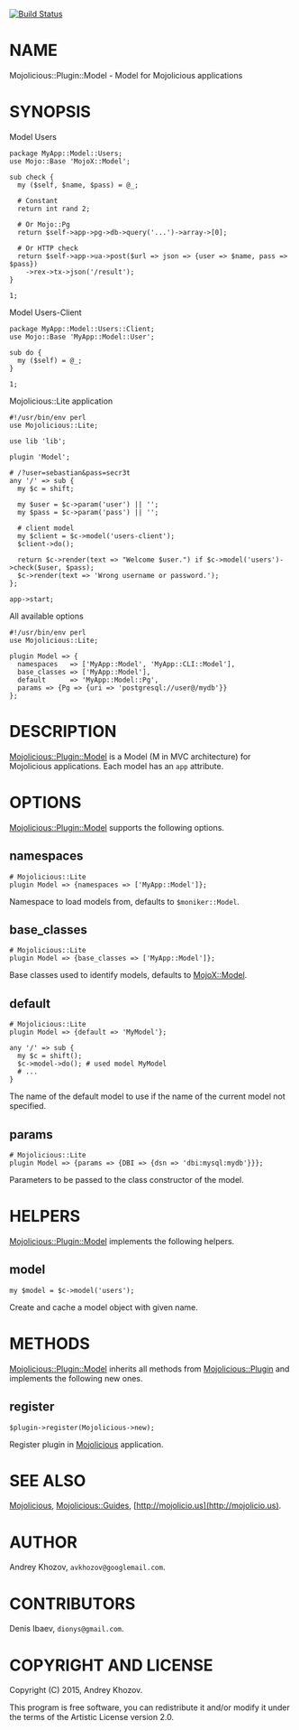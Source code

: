 [![Build Status](https://travis-ci.org/avkhozov/Mojolicious-Plugin-Model.svg?branch=master)](https://travis-ci.org/avkhozov/Mojolicious-Plugin-Model)
# NAME

Mojolicious::Plugin::Model - Model for Mojolicious applications

# SYNOPSIS

Model Users

    package MyApp::Model::Users;
    use Mojo::Base 'MojoX::Model';

    sub check {
      my ($self, $name, $pass) = @_;

      # Constant
      return int rand 2;

      # Or Mojo::Pg
      return $self->app->pg->db->query('...')->array->[0];

      # Or HTTP check
      return $self->app->ua->post($url => json => {user => $name, pass => $pass})
        ->rex->tx->json('/result');
    }

    1;

Model Users-Client

    package MyApp::Model::Users::Client;
    use Mojo::Base 'MyApp::Model::User';

    sub do {
      my ($self) = @_;
    }

    1;

Mojolicious::Lite application

    #!/usr/bin/env perl
    use Mojolicious::Lite;

    use lib 'lib';

    plugin 'Model';

    # /?user=sebastian&pass=secr3t
    any '/' => sub {
      my $c = shift;

      my $user = $c->param('user') || '';
      my $pass = $c->param('pass') || '';

      # client model
      my $client = $c->model('users-client');
      $client->do();

      return $c->render(text => "Welcome $user.") if $c->model('users')->check($user, $pass);
      $c->render(text => 'Wrong username or password.');
    };

    app->start;

All available options

    #!/usr/bin/env perl
    use Mojolicious::Lite;

    plugin Model => {
      namespaces   => ['MyApp::Model', 'MyApp::CLI::Model'],
      base_classes => ['MyApp::Model'],
      default      => 'MyApp::Model::Pg',
      params => {Pg => {uri => 'postgresql://user@/mydb'}}
    };

# DESCRIPTION

[Mojolicious::Plugin::Model](https://metacpan.org/pod/Mojolicious::Plugin::Model) is a Model (M in MVC architecture) for Mojolicious applications. Each
model has an `app` attribute.

# OPTIONS

[Mojolicious::Plugin::Model](https://metacpan.org/pod/Mojolicious::Plugin::Model) supports the following options.

## namespaces

    # Mojolicious::Lite
    plugin Model => {namespaces => ['MyApp::Model']};

Namespace to load models from, defaults to `$moniker::Model`.

## base\_classes

    # Mojolicious::Lite
    plugin Model => {base_classes => ['MyApp::Model']};

Base classes used to identify models, defaults to [MojoX::Model](https://metacpan.org/pod/MojoX::Model).

## default

    # Mojolicious::Lite
    plugin Model => {default => 'MyModel'};

    any '/' => sub {
      my $c = shift();
      $c->model->do(); # used model MyModel
      # ...
    }

The name of the default model to use if the name of the current model not
specified.

## params

    # Mojolicious::Lite
    plugin Model => {params => {DBI => {dsn => 'dbi:mysql:mydb'}}};

Parameters to be passed to the class constructor of the model.

# HELPERS

[Mojolicious::Plugin::Model](https://metacpan.org/pod/Mojolicious::Plugin::Model) implements the following helpers.

## model

    my $model = $c->model('users');

Create and cache a model object with given name.

# METHODS

[Mojolicious::Plugin::Model](https://metacpan.org/pod/Mojolicious::Plugin::Model) inherits all methods from
[Mojolicious::Plugin](https://metacpan.org/pod/Mojolicious::Plugin) and implements the following new ones.

## register

    $plugin->register(Mojolicious->new);

Register plugin in [Mojolicious](https://metacpan.org/pod/Mojolicious) application.

# SEE ALSO

[Mojolicious](https://metacpan.org/pod/Mojolicious), [Mojolicious::Guides](https://metacpan.org/pod/Mojolicious::Guides), [http://mojolicio.us](http://mojolicio.us).

# AUTHOR

Andrey Khozov, `avkhozov@googlemail.com`.

# CONTRIBUTORS

Denis Ibaev, `dionys@gmail.com`.

# COPYRIGHT AND LICENSE

Copyright (C) 2015, Andrey Khozov.

This program is free software, you can redistribute it and/or modify it under
the terms of the Artistic License version 2.0.
